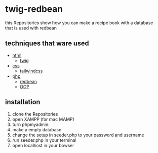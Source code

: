# twig-redbean

this Repositories show how you can make a recipe book with a database that is used with redbean

## techniques that ware used


- [html](https://html.com/)
    - [twig](https://twig.symfony.com/)
- [css](https://web.dev/learn/css/)
    - [tailwindcss](https://tailwindcss.com/)
- [php](https://www.php.net/)
    - [redbean](https://redbeanphp.com/index.php)
    - [OOP](https://www.php.net/manual/en/language.oop5.changelog.php)


## installation

1. clone the Repositories
2. open XAMPP (for mac MAMP)
3. turn phpmyadmin
4. make a empty database 
5. change the setup in seeder.php to your password and username
6. run seeder.php in your terminal
7. open localhost in your bowser
